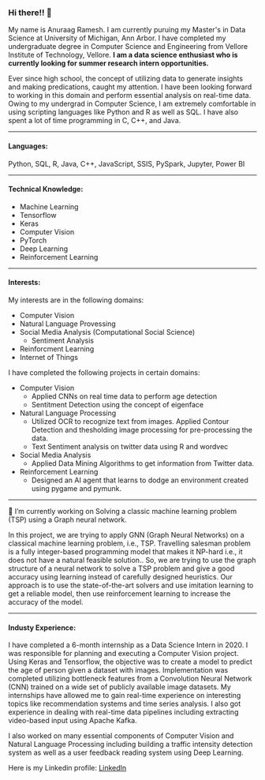 ### Hi there!! 👋

My name is Anuraag Ramesh. I am currently puruing my Master's in Data Science at University of Michigan, Ann Arbor. I have completed my undergraduate degree in Computer Science and Engineering from Vellore Institute of Technology, Vellore. **I am a data science enthusiast who is currently looking for summer research intern opportunities.** 

Ever since high school, the concept of utilizing data to generate insights and making predications, caught my attention. I have been looking forward to working in this domain and perform essential analysis on real-time data. Owing to my undergrad in Computer Science, I am extremely comfortable in using scripting languages like Python and R as well as SQL. I have also spent a lot of time programming in C, C++, and Java. 

---
#### Languages:

Python, SQL, R, Java, C++, JavaScript, SSIS, PySpark, Jupyter, Power BI

---

#### Technical Knowledge:

- Machine Learning
- Tensorflow
- Keras
- Computer Vision
- PyTorch
- Deep Learning
- Reinforcement Learning

---

#### Interests:

My interests are in the following domains:
- Computer Vision
- Natural Language Provessing
- Social Media Analysis (Computational Social Science)
    - Sentiment Analysis
- Reinforcment Learning
- Internet of Things

I have completed the following projects in certain domains:
- Computer Vision
    - Applied CNNs on real time data to perform age detection
    - Sentitment Detection using the concept of eigenface
- Natural Language Processing
    - Utilized OCR to recognize text from images. Applied Contour Detection and thesholding image processing for pre-processing the data.
    - Text Sentiment analysis on twitter data using R and wordvec
- Social Media Analysis
    - Applied Data Mining Algorithms to get information from Twitter data.
- Reinforcement Learning
    - Designed an AI agent that learns to dodge an environment created using pygame and pymunk.

---

🔭 I’m currently working on Solving a classic machine learning problem (TSP) using a Graph neural network. 

In this project, we are trying to apply GNN (Graph Neural Networks) on a classical machine learning problem, i.e., TSP. Travelling salesman problem is a fully integer-based programming model that makes it NP-hard i.e., it does not have a natural feasible solution.. So, we are trying to use the graph structure of a neural network to solve a TSP problem and give a good accuracy using learning instead of carefully designed heuristics. Our approach is to use the state-of-the-art solvers and use imitation learning to get a reliable model, then use reinforcement learning to increase the accuracy of the model.

---

#### Industy Experience: 

I have completed a 6-month internship as a Data Science Intern in 2020. I was responsible for planning and executing a Computer Vision project. Using Keras and Tensorflow, the objective was to create a model to predict the age of person given a dataset with images. Implementation was completed utilizing bottleneck features from a Convolution Neural Network (CNN) trained on a wide set of publicly available image datasets. My internships have allowed me to gain real-time experience on interesting topics like recommendation systems and time series analysis. I also got experience in dealing with real-time data pipelines including extracting video-based input using Apache Kafka.  

I also worked on many essential components of Computer Vision and Natural Language Processing including building a traffic intensity detection system as well as a user feedback reading system using Deep Learning.  

Here is my Linkedin profile: [LinkedIn](https://www.linkedin.com/in/-anuraag-ramesh/)

<!--
**anuraagr-13/anuraagr-13** is a ✨ _special_ ✨ repository because its `README.md` (this file) appears on your GitHub profile.

Here are some ideas to get you started:


- 🌱 I’m currently learning ...
- 👯 I’m looking to collaborate on ...
- 🤔 I’m looking for help with ...
- 💬 Ask me about ...
- 📫 How to reach me: ...
- 😄 Pronouns: ...
- ⚡ Fun fact: ...
-->

